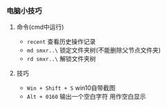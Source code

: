 ### 电脑小技巧

1. 命令(cmd中运行)
    - `recent` 查看历史操作记录
    - `md smxr..\` 锁定文件夹树(不能删除父节点文件夹)
    - `rd smxr..\` 解锁文件夹树
    
2. 技巧
    - `Win + Shift + S` win10自带截图
    - `Alt + 0160` 输出一个空白字符 用作空白显示  